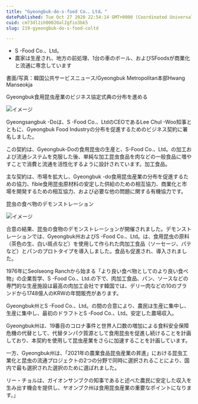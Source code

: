 ```yaml
---
title: "Gyeongbuk-do-s-food Co.、Ltd。"
datePublished: Tue Oct 27 2020 22:54:14 GMT+0000 (Coordinated Universal Time)
cuid: cm73dl2ih00020al2gfio3bk5
slug: 219-gyeongbuk-do-s-food-coltd

---
```



- S -Food Co.、Ltd。
- 農家は生産され、地方の前処理、1台の車のボール、およびSFoodsが商業化と流通に専念しています

書面/写真：韓国公共サービスニュース/Gyeongbuk Metropolitan本部Hwang Manseokja

Gyeongbuk食用昆虫産業のビジネス協定式典の分布を進める

![イメージ](https://cdn.hashnode.com/res/hashnode/image/upload/v1739453298821/cc2cc9fe-f9df-4f47-8e22-efdc7396e717.jpeg)

Gyeongsangbuk -Doは、S -Food Co.、LtdのCEOであるLee Chul -Woo知事とともに、Gyeongbuk Food Industryの分布を促進するためのビジネス契約に署名しました。

この契約は、Gyeongbuk-Doの食用昆虫の生産と、S-Food Co.、Ltd。の加工および流通システムを克服した後、単純な加工昆虫食品を肉などの一般食品に増やすことで消費と流通を活性化するように設計されています。加工食品。

主な契約は、市場を拡大し、Gyeongbuk -do食用昆虫産業の分布を促進するための協力、fible食用昆虫原材料の安定した供給のための相互協力、商業化と市場を開発するための相互協力、および必要な他の問題に関する有機協力です。

昆虫の食べ物のデモンストレーション

![イメージ](https://cdn.hashnode.com/res/hashnode/image/upload/v1739453301181/c02b43f4-e8b3-4f64-8f46-8762a5250177.jpeg)

合意の結果、昆虫の食物のデモンストレーションが開催されました。デモンストレーションでは、Gyeongbuk州およびS -Food Co.、Ltd。は、食用昆虫の原料（茶色の生、白い斑点など）を使用して作られた肉加工食品（ソーセージ、パテなど）とパンのプロトタイプを導入しました。食品も促進され、導入されました。

1976年にSeolseong Ranchから始まる「より良い食べ物としてのより良い食べ物」の企業哲学、S -Food Co.、Ltd.の下で、肉加工食品、パン、ソースなどの専門的な生産施設は最高の肉加工会社です韓国では、デリー肉などの10のブランドから1748億人のKRWの年間販売があります。

Gyeongbuk州とS -Food Co.、Ltd。の間の合意により、農民は生産に集中し、生産に集中し、最初のドラフトとS -Food Co.、Ltd。安定した農場収入。

Gyeongbuk州は、19番目のコロナ事件と世界人口数の増加による食料安全保障危機の代替として、代替タンパク質源として食用昆虫を促進し続けることを計画しており、本契約を使用して昆虫産業をさらに加速することを計画しています。

一方、Gyeongbuk州は、「2021年の農業食品昆虫産業の昇進」における昆虫工業化と昆虫の流通プロジェクトの2つの分野で同時に選択されることにより、国内で最も選択された選択のために選ばれました。

リー・チョルは、ガイオンサンブクの知事であると述べた農民に安定した収入を生み出す機会を提供し、ヤオンブク州は食用昆虫産業の重要なポイントになります。」